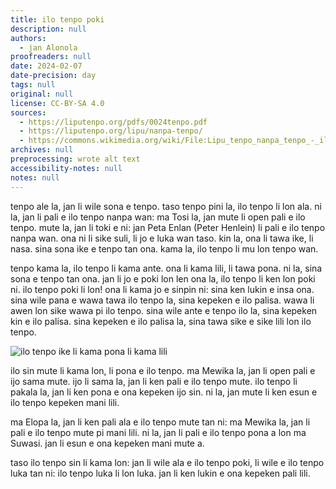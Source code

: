 ```yaml
---
title: ilo tenpo poki
description: null
authors:
  - jan Alonola
proofreaders: null
date: 2024-02-07
date-precision: day
tags: null
original: null
license: CC-BY-SA 4.0
sources:
  - https://liputenpo.org/pdfs/0024tenpo.pdf
  - https://liputenpo.org/lipu/nanpa-tenpo/
  - https://commons.wikimedia.org/wiki/File:Lipu_tenpo_nanpa_tenpo_-_ilo_tenpo_poki.png
archives: null
preprocessing: wrote alt text
accessibility-notes: null
notes: null
---
```


tenpo ale la, jan li wile sona e tenpo. taso tenpo pini la, ilo tenpo li lon ala. ni la, jan li pali e ilo tenpo nanpa wan: ma Tosi la, jan mute li open pali e ilo tenpo. mute la, jan li toki e ni: jan Peta Enlan (Peter Henlein) li pali e ilo tenpo nanpa wan. ona ni li sike suli, li jo e luka wan taso. kin la, ona li tawa ike, li nasa. sina sona ike e tenpo tan ona. kama la, ilo tenpo li mu lon tenpo wan.

tenpo kama la, ilo tenpo li kama ante. ona li kama lili, li tawa pona. ni la, sina sona e tenpo tan ona. jan li jo e poki lon len ona la, ilo tenpo li ken lon poki ni. ilo tenpo poki li lon! ona li kama jo e sinpin ni: sina ken lukin e insa ona. sina wile pana e wawa tawa ilo tenpo la, sina kepeken e ilo palisa. wawa li awen lon sike wawa pi ilo tenpo. sina wile ante e tenpo ilo la, sina kepeken kin e ilo palisa. sina kepeken e ilo palisa la, sina tawa sike e sike lili lon ilo tenpo.

![ilo tenpo ike li kama pona li kama lili](https://upload.wikimedia.org/wikipedia/commons/7/72/Lipu_tenpo_nanpa_tenpo_-_ilo_tenpo_poki.png)

ilo sin mute li kama lon, li pona e ilo tenpo. ma Mewika la, jan li open pali e ijo sama mute. ijo li sama la, jan li ken pali e ilo tenpo mute. ilo tenpo li pakala la, jan li ken pona e ona kepeken ijo sin. ni la, jan mute li ken esun e ilo tenpo kepeken mani lili.

ma Elopa la, jan li ken pali ala e ilo tenpo mute tan ni: ma Mewika la, jan li pali e ilo tenpo mute pi mani lili. ni la, jan li pali e ilo tenpo pona a lon ma Suwasi. jan li esun e ona kepeken mani mute a.

taso ilo tenpo sin li kama lon: jan li wile ala e ilo tenpo poki, li wile e ilo tenpo luka tan ni: ilo tenpo luka li lon luka. jan li ken lukin e ona kepeken pali lili.